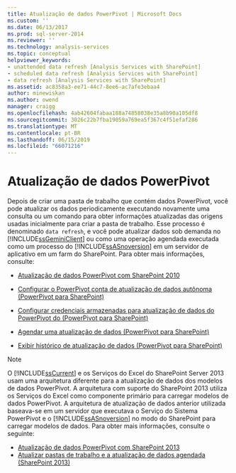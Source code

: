 ```yaml
---
title: Atualização de dados PowerPivot | Microsoft Docs
ms.custom: ''
ms.date: 06/13/2017
ms.prod: sql-server-2014
ms.reviewer: ''
ms.technology: analysis-services
ms.topic: conceptual
helpviewer_keywords:
- unattended data refresh [Analysis Services with SharePoint]
- scheduled data refresh [Analysis Services with SharePoint]
- data refresh [Analysis Services with SharePoint]
ms.assetid: ac8358a3-ee71-44c7-8ee6-ac7afe3ebaa4
author: minewiskan
ms.author: owend
manager: craigg
ms.openlocfilehash: 4ab42604fabaa188a74858038e35a8b90a105df8
ms.sourcegitcommit: 3026c22b7fba19059a769ea5f367c4f51efaf286
ms.translationtype: MT
ms.contentlocale: pt-BR
ms.lasthandoff: 06/15/2019
ms.locfileid: "66071216"
---
```

# <a name="powerpivot-data-refresh"></a>Atualização de dados PowerPivot
  Depois de criar uma pasta de trabalho que contém dados PowerPivot, você pode atualizar os dados periodicamente executando novamente uma consulta ou um comando para obter informações atualizadas das origens usadas inicialmente para criar a pasta de trabalho. Esse processo é denominado `data refresh`, e você pode atualizar dados sob demanda no [!INCLUDE[ssGeminiClient](../../includes/ssgeminiclient-md.md)] ou como uma operação agendada executada como um processo do [!INCLUDE[ssASnoversion](../../includes/ssasnoversion-md.md)] em um servidor de aplicativo em um farm do SharePoint. Para obter mais informações, consulte:  
  
-   [Atualização de dados PowerPivot com SharePoint 2010](../powerpivot-data-refresh-with-sharepoint-2010.md)  
  
-   [Configurar o PowerPivot conta de atualização de dados autônoma &#40;PowerPivot para SharePoint&#41;](../configure-unattended-data-refresh-account-powerpivot-sharepoint.md)  
  
-   [Configurar credenciais armazenadas para atualização de dados do PowerPivot do &#40;PowerPivot para SharePoint&#41;](../configure-stored-credentials-data-refresh-powerpivot-sharepoint.md)  
  
-   [Agendar uma atualização de dados &#40;PowerPivot para SharePoint&#41;](../schedule-a-data-refresh-powerpivot-for-sharepoint.md)  
  
-   [Exibir histórico de atualização de dados &#40;PowerPivot para SharePoint&#41;](view-data-refresh-history-power-pivot-for-sharepoint.md)  
  
> [!NOTE]
>  O [!INCLUDE[ssCurrent](../../includes/sscurrent-md.md)] e os Serviços do Excel do SharePoint Server 2013 usam uma arquitetura diferente para a atualização de dados dos modelos de dados PowerPivot. A arquitetura com suporte do SharePoint 2013 utiliza os Serviços do Excel como componente primário para carregar modelos de dados PowerPivot. A arquitetura de atualização de dados anterior utilizada baseava-se em um servidor que executava o Serviço do Sistema PowerPivot e o [!INCLUDE[ssASnoversion](../../includes/ssasnoversion-md.md)] no modo do SharePoint para carregar modelos de dados. Para obter mais informações, consulte o seguinte:  
> 
>  -   [Atualização de dados PowerPivot com SharePoint 2013](power-pivot-data-refresh-with-sharepoint-2013.md)  
> -   [Atualizar pastas de trabalho e a atualização de dados agendada &#40;SharePoint 2013&#41;](../instances/install-windows/upgrade-workbooks-and-scheduled-data-refresh-sharepoint-2013.md)  
  
  
